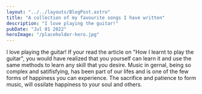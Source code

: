```yaml
---
layout: "../../layouts/BlogPost.astro"
title: "A collection of my favourite songs I have written"
description: "I love playing the guitar!"
pubDate: "Jul 01 2022"
heroImage: "/placeholder-hero.jpg"
---
```


I love playing the guitar! If your read the article on "How I learnt to play the guitar", you would have realized that you yourself can learn it and use the same methods to learn any skill that you desire. Music in gernal, being so complex and satifisfying, has been part of our lifes and is one of the few forms of happiness you can experience. The sacrifice and patience to form music, will ossilate happiness to your soul and others.